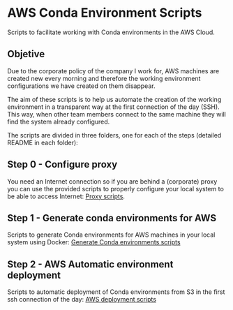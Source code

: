 # AWS Conda Environment Scripts

Scripts to facilitate working with Conda environments in the AWS Cloud.

## Objetive

Due to the corporate policy of the company I work for, 
AWS machines are created new every morning and therefore 
the working environment configurations we have created on them disappear. 

The aim of these scripts is to help us automate the creation of the working environment 
in a transparent way at the first connection of the day (SSH). 
This way, when other team members connect to the same machine they will find the system already configured.

The scripts are divided in three folders, one for each of the steps (detailed README in each folder):

## Step 0 - Configure proxy

You need an Internet connection so if you are behind a (corporate) proxy 
you can use the provided scripts to properly configure your local system to be able to access Internet:
[Proxy scripts](https://github.com/tomasborrella/aws_conda_environments_scripts/tree/master/proxy).

## Step 1 - Generate conda environments for AWS

Scripts to generate Conda environments for AWS machines in your local system using Docker:
[Generate Conda environments scripts](https://github.com/tomasborrella/aws_conda_environments_scripts/tree/master/docker_gen_conda_env)

## Step 2 - AWS Automatic environment deployment

Scripts to automatic deployment of Conda environments from S3 in the first ssh connection of the day:
[AWS deployment scripts](https://github.com/tomasborrella/aws_conda_environments_scripts/tree/master/aws)
